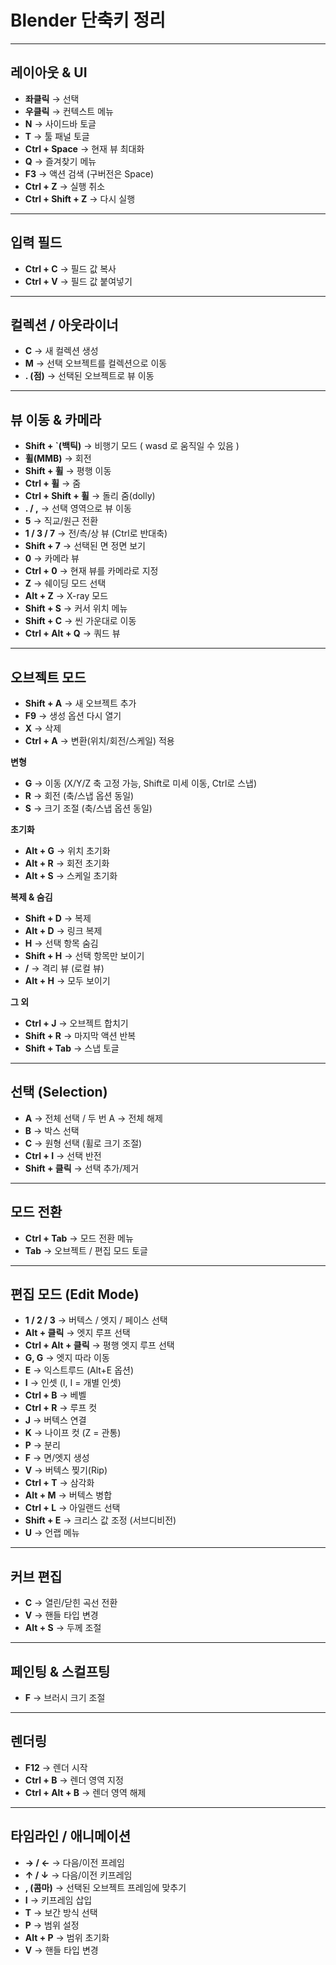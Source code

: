 # Blender 단축키 정리 

---

>

## 레이아웃 & UI

- **좌클릭** → 선택
- **우클릭** → 컨텍스트 메뉴
- **N** → 사이드바 토글
- **T** → 툴 패널 토글
- **Ctrl + Space** → 현재 뷰 최대화
- **Q** → 즐겨찾기 메뉴
- **F3** → 액션 검색 (구버전은 Space)
- **Ctrl + Z** → 실행 취소
- **Ctrl + Shift + Z** → 다시 실행

------

## 입력 필드

- **Ctrl + C** → 필드 값 복사
- **Ctrl + V** → 필드 값 붙여넣기

------

## 컬렉션 / 아웃라이너

- **C** → 새 컬렉션 생성
- **M** → 선택 오브젝트를 컬렉션으로 이동
- **. (점)** → 선택된 오브젝트로 뷰 이동

------

## 뷰 이동 & 카메라

- **Shift + `(백틱)** → 비행기 모드 ( wasd 로 움직일 수 있음 )
- **휠(MMB)** → 회전
- **Shift + 휠** → 평행 이동
- **Ctrl + 휠** → 줌
- **Ctrl + Shift + 휠** → 돌리 줌(dolly)
- **. / ,** → 선택 영역으로 뷰 이동
- **5** → 직교/원근 전환
- **1 / 3 / 7** → 전/측/상 뷰 (Ctrl로 반대축)
- **Shift + 7** → 선택된 면 정면 보기
- **0** → 카메라 뷰
- **Ctrl + 0** → 현재 뷰를 카메라로 지정
- **Z** → 쉐이딩 모드 선택
- **Alt + Z** → X-ray 모드
- **Shift + S** → 커서 위치 메뉴
- **Shift + C** → 씬 가운대로 이동 
- **Ctrl + Alt + Q** → 쿼드 뷰

------

## 오브젝트 모드

- **Shift + A** → 새 오브젝트 추가
- **F9** → 생성 옵션 다시 열기
- **X** → 삭제
- **Ctrl + A** → 변환(위치/회전/스케일) 적용

**변형**

- **G** → 이동 (X/Y/Z 축 고정 가능, Shift로 미세 이동, Ctrl로 스냅)
- **R** → 회전 (축/스냅 옵션 동일)
- **S** → 크기 조절 (축/스냅 옵션 동일)

**초기화**

- **Alt + G** → 위치 초기화
- **Alt + R** → 회전 초기화
- **Alt + S** → 스케일 초기화

**복제 & 숨김**

- **Shift + D** → 복제
- **Alt + D** → 링크 복제
- **H** → 선택 항목 숨김
- **Shift + H** → 선택 항목만 보이기
- **/** → 격리 뷰 (로컬 뷰)
- **Alt + H** → 모두 보이기

**그 외**

- **Ctrl + J** → 오브젝트 합치기
- **Shift + R** → 마지막 액션 반복
- **Shift + Tab** → 스냅 토글

------

## 선택 (Selection)

- **A** → 전체 선택 / 두 번 A → 전체 해제
- **B** → 박스 선택
- **C** → 원형 선택 (휠로 크기 조절)
- **Ctrl + I** → 선택 반전
- **Shift + 클릭** → 선택 추가/제거

------

## 모드 전환

- **Ctrl + Tab** → 모드 전환 메뉴
- **Tab** → 오브젝트 / 편집 모드 토글

------

## 편집 모드 (Edit Mode)

- **1 / 2 / 3** → 버텍스 / 엣지 / 페이스 선택
- **Alt + 클릭** → 엣지 루프 선택
- **Ctrl + Alt + 클릭** → 평행 엣지 루프 선택
- **G, G** → 엣지 따라 이동
- **E** → 익스트루드 (Alt+E 옵션)
- **I** → 인셋 (I, I = 개별 인셋)
- **Ctrl + B** → 베벨
- **Ctrl + R** → 루프 컷
- **J** → 버텍스 연결
- **K** → 나이프 컷 (Z = 관통)
- **P** → 분리
- **F** → 면/엣지 생성
- **V** → 버텍스 찢기(Rip)
- **Ctrl + T** → 삼각화
- **Alt + M** → 버텍스 병합
- **Ctrl + L** → 아일랜드 선택
- **Shift + E** → 크리스 값 조정 (서브디비전)
- **U** → 언랩 메뉴

------

## 커브 편집

- **C** → 열린/닫힌 곡선 전환
- **V** → 핸들 타입 변경
- **Alt + S** → 두께 조절

------

## 페인팅 & 스컬프팅

- **F** → 브러시 크기 조절

------

## 렌더링

- **F12** → 렌더 시작
- **Ctrl + B** → 렌더 영역 지정
- **Ctrl + Alt + B** → 렌더 영역 해제

---

## 타임라인 / 애니메이션

- **→ / ←** → 다음/이전 프레임
- **↑ / ↓** → 다음/이전 키프레임
- **, (콤마)** → 선택된 오브젝트 프레임에 맞추기
- **I** → 키프레임 삽입
- **T** → 보간 방식 선택
- **P** → 범위 설정
- **Alt + P** → 범위 초기화
- **V** → 핸들 타입 변경